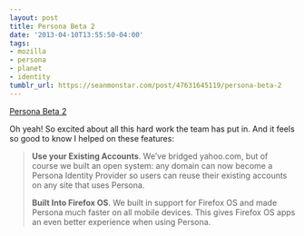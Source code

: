 ```yaml
---
layout: post
title: Persona Beta 2
date: '2013-04-10T13:55:50-04:00'
tags:
- mozilla
- persona
- planet
- identity
tumblr_url: https://seanmonstar.com/post/47631645119/persona-beta-2
---
```

[Persona Beta 2](http://identity.mozilla.com/post/47541633049/persona-beta-2)  

Oh yeah! So excited about all this hard work the team has put in. And it feels so good to know I helped on these features:

> **Use your Existing Accounts**. We’ve bridged yahoo.com, but of course we built an open system: any domain can now become a Persona Identity Provider so users can reuse their existing accounts on any site that uses Persona.
> 
> **Built Into Firefox OS**. We built in support for Firefox OS and made Persona much faster on all mobile devices. This gives Firefox OS apps an even better experience when using Persona.

